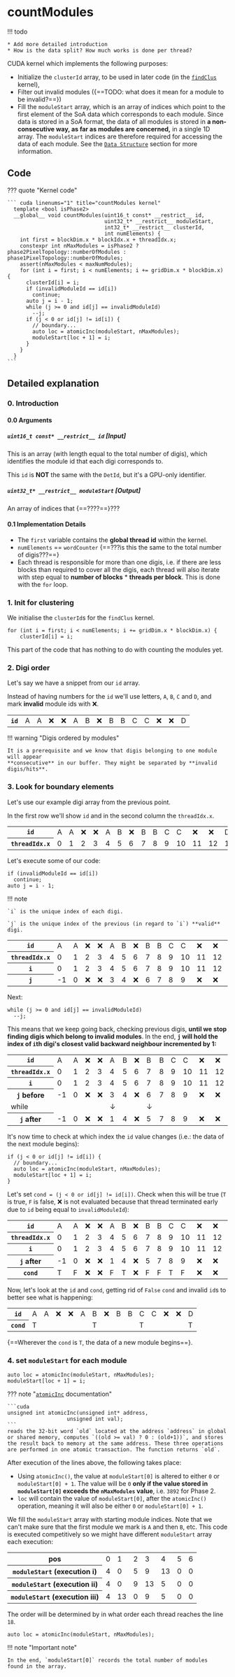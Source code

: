 # countModules

!!! todo

	* Add more detailed introduction
	* How is the data split? How much works is done per thread?	
	
CUDA kernel which implements the following purposes:

* Initialize the `clusterId` array, to be used in later code
(in the [`findClus`](./gpuClustering-findClus.md) kernel),
* Filter out invalid modules ({==TODO: what does it mean for
a module to be invalid?==})
* Fill the `moduleStart` array, which is an array of indices which
point to the first element of the SoA data which corresponds to each module.
Since data is stored in
a SoA format, the data of all modules is stored in 
**a non-consecutive way, as far as modules are concerned,** in a single
1D array. The `moduleStart` indices are therefore required for
accessing the data of each module. See the
[`Data Structure`](./index.md#data-structure) section for more information.


## Code

??? quote "Kernel code"

	``` cuda linenums="1" title="countModules kernel"
	  template <bool isPhase2>
	  __global__ void countModules(uint16_t const* __restrict__ id,
	                               uint32_t* __restrict__ moduleStart,
	                               int32_t* __restrict__ clusterId,
	                               int numElements) {
	    int first = blockDim.x * blockIdx.x + threadIdx.x;
	    constexpr int nMaxModules = isPhase2 ? phase2PixelTopology::numberOfModules : phase1PixelTopology::numberOfModules;
	    assert(nMaxModules < maxNumModules);
	    for (int i = first; i < numElements; i += gridDim.x * blockDim.x) {
	      clusterId[i] = i;
	      if (invalidModuleId == id[i])
	        continue;
	      auto j = i - 1;
	      while (j >= 0 and id[j] == invalidModuleId)
	        --j;
	      if (j < 0 or id[j] != id[i]) {
	        // boundary...
	        auto loc = atomicInc(moduleStart, nMaxModules);
	        moduleStart[loc + 1] = i;
	      }
	    }
	  }
	```

## Detailed explanation

### 0. Introduction

#### 0.0 Arguments

##### `uint16_t const* __restrict__ id` [Input]

This is an array (with length equal to the total number of digis), which
identifies the module id that each digi corresponds to.

This `id` is **NOT** the same with the `DetId`, but it's a GPU-only identifier.

##### `uint32_t* __restrict__ moduleStart` [Output]

An array of indices that {==????==}???

#### 0.1 Implementation Details

* The `first` variable contains the **global thread id** within
  the kernel.
* `numElements` == `wordCounter` {==???is this the same to the total number of digis???==}
* Each thread is responsible for more than one digis, i.e. if there are less blocks than 
  required to cover all the digis, each thread will also iterate with step equal to
  **number of blocks** * **threads per block**. This is done with the `for` loop.

### 1. Init for clustering

We initialise the `clusterId`s for the `findClus` kernel.

``` cuda linenums="9"
for (int i = first; i < numElements; i += gridDim.x * blockDim.x) {
    clusterId[i] = i;
```

This part of the code that has nothing to do with counting the modules yet.

### 2. Digi order

Let's say we have a snippet from our `id` array.

Instead of having numbers for the `id` we'll use letters, `A`, `B`, `C` and `D`, and mark
**invalid** module ids with ❌.

<table>
    <tr>
        <th><code>id</code></th><td>A</td><td>A</td><td>❌</td><td>❌</td><td>A</td><td>B</td><td>❌</td><td>B</td><td>B</td><td>C</td><td>C</td><td>❌</td><td>❌</td><td>D</td>
    </tr>
</table>

!!! warning "Digis ordered by modules"

    It is a prerequisite and we know that digis belonging to one module will appear 
	**consecutive** in our buffer. They might be separated by **invalid digis/hits**.

### 3. Look for boundary elements

Let's use our example digi array from the previous point.

In the first row we'll show `id` and in the second column the `threadIdx.x`.

<table>
    <tr>
        <th><code>id</code></th><td>A</td><td>A</td><td>❌</td><td>❌</td><td>A</td><td>B</td><td>❌</td><td>B</td><td>B</td><td>C</td><td>C</td><td>❌</td><td>❌</td><td>D</td>
    </tr>
    <tr>
        <th><code>threadIdx.x</code></th><td>0</td><td>1</td><td>2</td><td>3</td><td>4</td><td>5</td><td>6</td><td>7</td><td>8</td><td>9</td><td>10</td><td>11</td><td>12</td><td>13</td>
    </tr>
</table>

Let's execute some of our code:

```cuda linenums="11"
if (invalidModuleId == id[i])
  continue;
auto j = i - 1;
```

!!! note

	`i` is the unique index of each digi.
	
	`j` is the unique index of the previous (in regard to `i`) **valid** digi.

<table>
    <tr>
        <th><code>id</code></th><td>A</td><td>A</td><td>❌</td><td>❌</td><td>A</td><td>B</td><td>❌</td><td>B</td><td>B</td><td>C</td><td>C</td><td>❌</td><td>❌</td><td>D</td>
    </tr>
    <tr>
        <th><code>threadIdx.x</code></th><td>0</td><td>1</td><td>2</td><td>3</td><td>4</td><td>5</td><td>6</td><td>7</td><td>8</td><td>9</td><td>10</td><td>11</td><td>12</td><td>13</td>
    </tr>
    <tr>
        <th><code>i</code></th><td>0</td><td>1</td><td>2</td><td>3</td><td>4</td><td>5</td><td>6</td><td>7</td><td>8</td><td>9</td><td>10</td><td>11</td><td>12</td><td>13</td>
    </tr>
    <tr>
        <th><code>j</code></th><td>-1</td><td>0</td><td>❌</td><td>❌</td><td>3</td><td>4</td><td>❌</td><td>6</td><td>7</td><td>8</td><td>9</td><td>❌</td><td>❌</td><td>12</td>
    </tr>
</table>

Next:

``` cuda linenums="14"
while (j >= 0 and id[j] == invalidModuleId)
  --j;
```

This means that we keep going back, checking previous digis, **until we stop finding
digis which belong to invalid modules**. In the end, **`j` will hold the index
of `i`th digi's closest valid backward neighbour incremented by 1:**

<table>
    <tr>
        <th><code>id</code></th><td>A</td><td>A</td><td>❌</td><td>❌</td><td>A</td><td>B</td><td>❌</td><td>B</td><td>B</td><td>C</td><td>C</td><td>❌</td><td>❌</td><td>D</td>
    </tr>
    <tr>
        <th><code>threadIdx.x</code></th><td>0</td><td>1</td><td>2</td><td>3</td><td>4</td><td>5</td><td>6</td><td>7</td><td>8</td><td>9</td><td>10</td><td>11</td><td>12</td><td>13</td>
    </tr>
    <tr>
        <th><code>i</code></th><td>0</td><td>1</td><td>2</td><td>3</td><td>4</td><td>5</td><td>6</td><td>7</td><td>8</td><td>9</td><td>10</td><td>11</td><td>12</td><td>13</td>
    </tr>
    <tr>
        <th><code>j</code> before</th><td>-1</td><td>0</td><td>❌</td><td>❌</td><td>3</td><td>4</td><td>❌</td><td>6</td><td>7</td><td>8</td><td>9</td><td>❌</td><td>❌</td><td>12</td>
    </tr>
    <tr>
        <td>while</td><td></td><td></td><td></td><td></td><td>↓</td><td></td><td></td><td>↓</td><td></td><td></td><td></td><td></td><td></td><td>↓</td>
    </tr>
    <tr>
        <th><code>j</code> after</th><td>-1</td><td>0</td><td>❌</td><td>❌</td><td>1</td><td>4</td><td>❌</td><td>5</td><td>7</td><td>8</td><td>9</td><td>❌</td><td>❌</td><td>10</td>
    </tr>
</table>

It's now time to check at which index the `id` value changes (i.e.: the data of the next module
begins):

```cuda linenums="16"
if (j < 0 or id[j] != id[i]) {
  // boundary...
  auto loc = atomicInc(moduleStart, nMaxModules);
  moduleStart[loc + 1] = i;
}
```

Let's set `cond = (j < 0 or id[j] != id[i])`. Check when this will be true (`T` is true, `F` is false, ❌ is not evaluated because that thread terminated early due to `id` being equal to `invalidModuleId`):

<table>
    <tr>
        <th><code>id</code></th><td>A</td><td>A</td><td>❌</td><td>❌</td><td>A</td><td>B</td><td>❌</td><td>B</td><td>B</td><td>C</td><td>C</td><td>❌</td><td>❌</td><td>D</td>
    </tr>
    <tr>
        <th><code>threadIdx.x</code></th><td>0</td><td>1</td><td>2</td><td>3</td><td>4</td><td>5</td><td>6</td><td>7</td><td>8</td><td>9</td><td>10</td><td>11</td><td>12</td><td>13</td>
    </tr>
    <tr>
        <th><code>i</code></th><td>0</td><td>1</td><td>2</td><td>3</td><td>4</td><td>5</td><td>6</td><td>7</td><td>8</td><td>9</td><td>10</td><td>11</td><td>12</td><td>13</td>
    </tr>
    <tr>
        <th><code>j</code> after</th><td>-1</td><td>0</td><td>❌</td><td>❌</td><td>1</td><td>4</td><td>❌</td><td>5</td><td>7</td><td>8</td><td>9</td><td>❌</td><td>❌</td><td>10</td>
    </tr>
    <tr>
        <th><code>cond</code></th><td>T</td><td>F</td><td>❌</td><td>❌</td><td>F</td><td>T</td><td>❌</td><td>F</td><td>F</td><td>T</td><td>F</td><td>❌</td><td>❌</td><td>T</td>
    </tr>
</table>

Now, let's look at the `id` and `cond`, getting rid of `False` `cond` and
invalid `id`s to better see what is happening:

<table>
    <tr>
        <th><code>id</code></th><td>A</td><td>A</td><td>❌</td><td>❌</td><td>A</td><td>B</td><td>❌</td><td>B</td><td>B</td><td>C</td><td>C</td><td>❌</td><td>❌</td><td>D</td>
    </tr>
    <tr>
        <th><code>cond</code></th><td>T</td><td></td><td></td><td></td><td></td><td>T</td><td></td><td></td><td></td><td>T</td><td></td><td></td><td></td><td>T</td>
    </tr>
</table>

{==Wherever the `cond` is `T`, the data of a new module begins==}.

### 4. set `moduleStart` for each module

``` cuda linenums="18"
auto loc = atomicInc(moduleStart, nMaxModules);
moduleStart[loc + 1] = i;
```

??? note "[`atomicInc`](https://docs.nvidia.com/cuda/cuda-c-programming-guide/index.html#atomicinc) documentation"

	```cuda
	unsigned int atomicInc(unsigned int* address,
                       unsigned int val);
	```
	reads the 32-bit word `old` located at the address `address` in global
	or shared memory, computes `((old >= val) ? 0 : (old+1))`, and stores
	the result back to memory at the same address. These three operations
	are performed in one atomic transaction. The function returns `old`. 
	
After execution of the lines above, the following takes place:

* Using `atomicInc()`, the value at `moduleStart[0]` is altered to either `0`
  or `moduleStart[0] + 1`. The value will be `0` **only if the value stored
  in `moduleStart[0]` exceeds the `nMaxModules` value**, i.e. `3892` for Phase 2.
* `loc` will contain the value of `moduleStart[0]`, after the `atomicInc()` operation,
  meaning it will also be either `0` or `moduleStart[0] + 1`.

We fill the `moduleStart` array with starting module indices. Note that we can't make sure that the first module we mark is `A` and then `B`, etc. This code is executed competitively so we might have different `moduleStart` array each execution:

<table>
    <tr>
        <th>pos</th><td>0</td><td>1</td><td>2</td><td>3</td><td>4</td><td>5</td><td>6</td>
    </tr>
    <tr>
        <th><code>moduleStart</code> (execution i)</th><td>4</td><td>0</td><td>5</td><td>9</td><td>13</td><td>0</td><td>0</td>
    </tr>
    <tr>
        <th><code>moduleStart</code> (execution ii)</th><td>4</td><td>0</td><td>9</td><td>13</td><td>5</td><td>0</td><td>0</td>
    </tr>
    <tr>
        <th><code>moduleStart</code> (execution iii)</th><td>4</td><td>13</td><td>0</td><td>9</td><td>5</td><td>0</td><td>0</td>
    </tr>
</table>

The order will be determined by in what order each thread reaches the line `18`.

```cuda linenums="18"
auto loc = atomicInc(moduleStart, nMaxModules);
```

!!! note "Important note"

	In the end, `moduleStart[0]` records the total number of modules
	found in the array.

